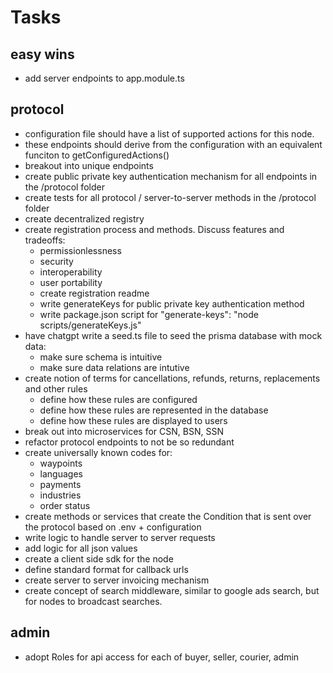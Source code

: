 # Tasks

## easy wins
- add server endpoints to app.module.ts

## protocol
- configuration file should have a list of supported actions for this node.
- these endpoints should derive from the configuration with an equivalent funciton to getConfiguredActions()
- breakout into unique endpoints
- create public private key authentication mechanism for all endpoints in the /protocol folder
- create tests for all protocol / server-to-server methods in the /protocol folder
- create decentralized registry 
- create registration process and methods. Discuss features and tradeoffs:
    - permissionlessness
    - security
    - interoperability
    - user portability
    - create registration readme
    - write generateKeys for public private key authentication method
    - write package.json script for "generate-keys": "node scripts/generateKeys.js" 
- have chatgpt write a seed.ts file to seed the prisma database with mock data:
    - make sure schema is intuitive
    - make sure data relations are intutive
- create notion of terms for cancellations, refunds, returns, replacements and other rules
    - define how these rules are configured
    - define how these rules are represented in the database
    - define how these rules are displayed to users
- break out into microservices for CSN, BSN, SSN
- refactor protocol endpoints to not be so redundant
- create universally known codes for:
    - waypoints
    - languages
    - payments
    - industries
    - order status
- create methods or services that create the Condition that is sent over the protocol based on .env + configuration 
- write logic to handle server to server requests
- add logic for all json values
- create a client side sdk for the node
- define standard format for callback urls
- create server to server invoicing mechanism
- create concept of search middleware, similar to google ads search, but for nodes to broadcast searches. 

## admin
- adopt Roles for api access for each of buyer, seller, courier, admin
